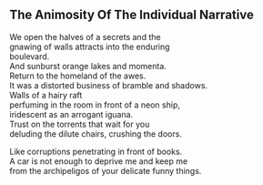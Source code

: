 The Animosity Of The Individual Narrative
-----------------------------------------
We open the halves of a secrets and the  
gnawing of walls attracts into the enduring  
boulevard.  
And sunburst orange lakes and momenta.  
Return to the homeland of the awes.  
It was a distorted business of bramble and shadows.  
Walls of a hairy raft  
perfuming in the room in front of a neon ship,  
iridescent as an arrogant iguana.  
Trust on the torrents that wait for you  
deluding the dilute chairs, crushing the doors.  
  
Like corruptions penetrating in front of books.  
A car is not enough to deprive me and keep me  
from the archipeligos of your delicate funny things.  
